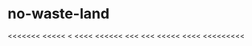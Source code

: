 # no-waste-land
&lt;&lt;&lt;&lt;&lt;&lt;&lt; &lt;&lt;&lt;&lt;&lt; &lt; &lt;&lt;&lt;&lt; &lt;&lt;&lt;&lt;&lt;&lt; &lt;&lt;&lt; &lt;&lt;&lt; &lt;&lt;&lt;&lt;&lt; &lt;&lt;&lt;&lt; &lt;&lt;&lt;&lt;&lt;&lt;&lt;&lt;&lt;
